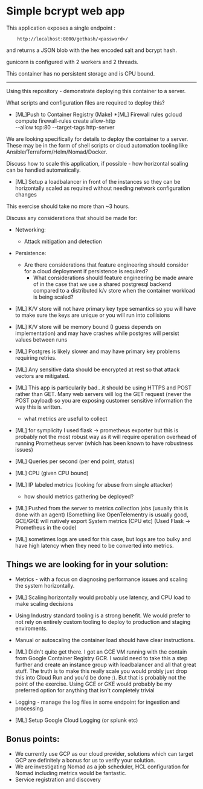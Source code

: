 # Simple bcrypt web app

This application exposes a single endpoint :

```
    http://localhost:8000/gethash/<password>/
```

and returns a JSON blob with the hex encoded salt and bcrypt hash.

gunicorn is configured with 2 workers and 2 threads.

This container has no persistent storage and is CPU bound.

----

Using this repository  - demonstrate deploying this container to a
server.

What scripts and configuration files are required to deploy this?

* [ML]Push to Container Registry (Make)
*[ML] Firewall rules
gcloud compute firewall-rules create allow-http \
 --allow tcp:80 --target-tags http-server


We are looking specifically for details to deploy the container
to a server.  These may be in the form of shell scripts or cloud
automation tooling like Ansible/Terraform/Helm/Nomad/Docker.

Discuss how to scale this application, if possible - how horizontal
scaling can be handled automatically.

* [ML] Setup a loadbalancer in front of the instances so they can be horizontally scaled as required without needing network configuration changes

This exercise should take no more than ~3 hours.

Discuss any considerations that should be made for:

* Networking:
    * Attack mitigation and detection
* Persistence:
    * Are there considerations that feature engineering should
      consider for a cloud deployment if persistence is required?
      * What considerations should feature engineering be made aware
          of in the case that we use a shared postgresql backend
          compared to a distributed k/v store when the container
          workload is being scaled?
* [ML] K/V store will not have primary key type semantics so you will have to make sure the keys are unique or you will run into collisions
* [ML] K/V store will be memory bound (I guess depends on implementation) and may have crashes while postgres will persist values between runs
* [ML] Postgres is likely slower and may have primary key problems requiring retries.
* [ML] Any sensitive data should be encrypted at rest so that attack vectors are mitigated.
* [ML] This app is particularily bad...it should be using HTTPS and POST rather than GET.  Many web servers will log the GET request (never the POST payload) so you are exposing customer sensitive information the way this is written.

    * what metrics are useful to collect
* [ML] for symplicity I used flask -> prometheus exporter but this is probably not the most robust way as it will require operation overhead of running Prometheus server (which has been known to have robustness issues)

* [ML] Queries per second (per end point, status)
* [ML] CPU (given CPU bound)
* [ML] IP labeled metrics (looking for abuse from single attacker)

    * how should metrics gathering be deployed?
* [ML] Pushed from the server to metrics collection jobs (usually this is done with an agent) (Something like OpenTelementry is usually good, GCE/GKE will natively export System metrics (CPU etc) (Used Flask -> Prometheus in the code)
* [ML] sometimes logs are used for this case, but logs are too bulky and have high latency when they need to be converted into metrics.


## Things we are looking for in your solution:

* Metrics - with a focus on diagnosing performance issues and scaling
    the system horizontally.
* [ML] Scaling horizontally would probably use latency, and CPU load to make scaling decisions

* Using Industry standard tooling is a strong benefit.  We would
    prefer to not rely on entirely custom tooling to deploy to
    production and staging enviroments.
* Manual or autoscaling the container load should have clear
    instructions.
* [ML] Didn't quite get there.  I got an GCE VM running with the contain from Google Container Registry GCR.  I would need to take this a step further and create an instance group with loadbalancer and all that great stuff.
The truth is to make this really scale you would probly just drop this into Cloud Run and you'd be done :).  But that is probably not the point of the exercise.
Using GCE or GKE would probably be my preferred option for anything that isn't completely trivial

* Logging - manage the log files in some endpoint for ingestion and
    processing.
* [ML] Setup Google Cloud Logging (or splunk etc)

## Bonus points:

* We currently use GCP as our cloud provider, solutions which can
    target GCP are definitely a bonus for us to verify your solution.
* We are investigating Nomad as a job scheduler, HCL configuration for
    Nomad including metrics would be fantastic.
* Service registration and discovery
